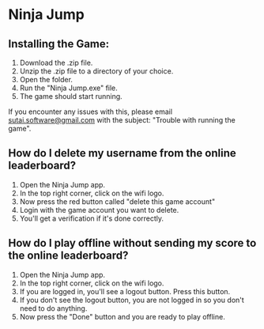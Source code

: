 # Ninja Jump

## Installing the Game:

1. Download the .zip file.
2. Unzip the .zip file to a directory of your choice.
3. Open the folder.
4. Run the "Ninja Jump.exe" file.
5. The game should start running.

If you encounter any issues with this, please email sutai.software@gmail.com with the subject: "Trouble with running the game".


## How do I delete my username from the online leaderboard?

1. Open the Ninja Jump app.
2. In the top right corner, click on the wifi logo.
3. Now press the red button called "delete this game account"
4. Login with the game account you want to delete.
5. You'll get a verification if it's done correctly.


## How do I play offline without sending my score to the online leaderboard?

1. Open the Ninja Jump app.
2. In the top right corner, click on the wifi logo.
3. If you are logged in, you'll see a logout button. Press this button.
4. If you don't see the logout button, you are not logged in so you don't need to do anything.
5. Now press the "Done" button and you are ready to play offline.
